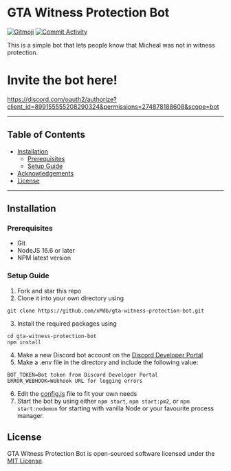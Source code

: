 # GTA Witness Protection Bot

[![Gitmoji](https://img.shields.io/badge/gitmoji-%20😜%20😍-FFDD67.svg?style=flat-square)](http://gitmoji.dev/) [![Commit Activity](https://img.shields.io/github/commit-activity/w/xMdb/gta-witness-protection-bot)](https://github.com/xMdb/gta-witness-protection-bot/commits/main/)

This is a simple bot that lets people know that Micheal was not in witness protection.

# Invite the bot here!
https://discord.com/oauth2/authorize?client_id=899155555208290324&permissions=274878188608&scope=bot


<hr>

## Table of Contents

- [Installation](#installation)
  - [Prerequisites](#prerequisites)
  - [Setup Guide](#setup-guide)
- [Acknowledgements](#acknowledgements)
- [License](#license)

<hr>

## Installation

### Prerequisites

- Git
- NodeJS 16.6 or later
- NPM latest version

### Setup Guide

1. Fork and star this repo
2. Clone it into your own directory using 
```
git clone https://github.com/xMdb/gta-witness-protection-bot.git
```
3. Install the required packages using 
```
cd gta-witness-protection-bot
npm install
```
4. Make a new Discord bot account on the [Discord Developer Portal](https://discord.com/developers/applications)
5. Make a .env file in the directory and include the following value:
```
BOT_TOKEN=Bot token from Discord Developer Portal
ERROR_WEBHOOK=Webhook URL for logging errors
```
6. Edit the [config.js](https://github.com/xMdb/gta-witness-protection-bot/blob/main/config.js) file to fit your own needs
7. Start the bot by using either `npm start`, `npm start:pm2`, or `npm start:nodemon` for starting with vanilla Node or your favourite process manager.

## License

GTA Witness Protection Bot is open-sourced software licensed under the [MIT License](https://github.com/xMdb/gta-witness-protection-bot/blob/main/LICENSE).